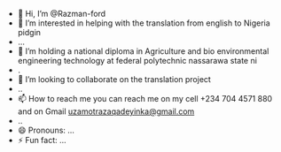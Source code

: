 - 👋 Hi, I’m @Razman-ford
- 👀 I’m interested in helping with the translation from english to Nigeria pidgin
- ...
- 🌱 I’m holding a national diploma in Agriculture and bio environmental engineering technology at federal polytechnic nassarawa state ni
- .
- 💞️ I’m looking to collaborate on the translation project
- ..
- 📫 How to reach me you can reach me on my cell +234 704 4571 880 and on Gmail uzamotrazaqadeyinka@gmail.com
- ..
- 😄 Pronouns: ...
- ⚡ Fun fact: ...

<!---
Razman-ford/Razman-ford is a ✨ special ✨ repository because its

